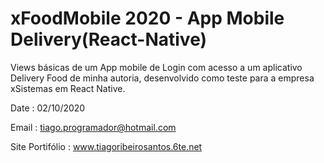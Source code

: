 # xFoodMobile 2020 - App Mobile Delivery(React-Native)

Views básicas de um App mobile de Login com acesso a um aplicativo Delivery Food de minha autoria, desenvolvido como teste para a empresa xSistemas em React Native.

Date : 02/10/2020

Email : tiago.programador@hotmail.com

Site Portifólio : www.tiagoribeirosantos.6te.net
